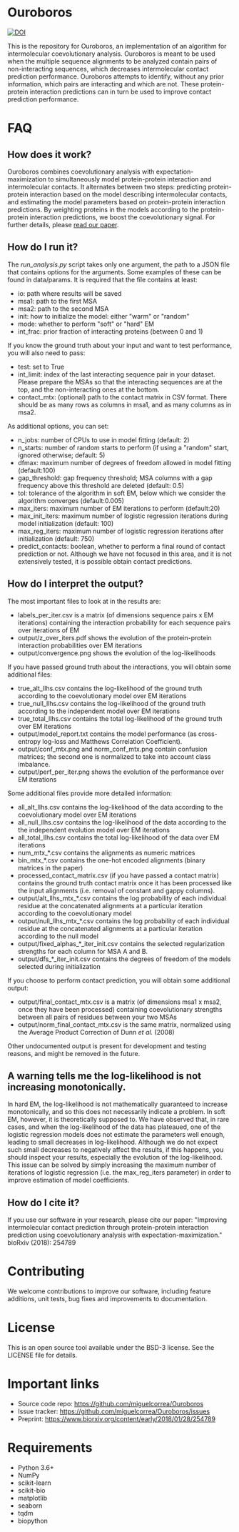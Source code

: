 Ouroboros
==============
[![DOI](https://zenodo.org/badge/119078766.svg)](https://zenodo.org/badge/latestdoi/119078766)

This is the repository for Ouroboros, an implementation of an algorithm for intermolecular coevolutionary analysis. Ouroboros is meant to be used when the multiple sequence alignments to be analyzed contain pairs of non-interacting sequences, which decreases intermolecular contact prediction performance. Ouroboros attempts to identify, without any prior information, which pairs are interacting and which are not. These protein-protein interaction predictions can in turn be used to improve contact prediction performance.

# FAQ

## How does it work?
Ouroboros combines coevolutionary analysis with expectation-maximization to simultaneously model protein-protein interaction and intermolecular contacts. It alternates between two steps: predicting protein-protein interaction based on the model describing intermolecular contacts, and estimating the model parameters based on protein-protein interaction predictions. By weighting proteins in the models according to the protein-protein interaction predictions, we boost the coevolutionary signal. For further details, please [read our paper](https://www.biorxiv.org/content/early/2018/01/28/254789).

## How do I run it?
The *run_analysis.py* script takes only one argument, the path to a JSON file that contains options for the arguments. Some examples of these can be found in data/params.
It is required that the file contains at least:
* io: path where results will be saved
* msa1: path to the first MSA
* msa2: path to the second MSA
* init: how to initialize the model: either "warm" or "random"
* mode: whether to perform "soft" or "hard" EM
* int_frac: prior fraction of interacting proteins (between 0 and 1)

If you know the ground truth about your input and want to test performance, you will also need to pass:
* test: set to True
* int_limit: index of the last interacting sequence pair in your dataset. Please prepare the MSAs so that the interacting sequences are at the top, and the non-interacting ones at the bottom. 
* contact_mtx: (optional) path to the contact matrix in CSV format. There should be as many rows as columns in msa1, and as many columns as in msa2.

As additional options, you can set:
* n_jobs: number of CPUs to use in model fitting (default: 2)
* n_starts: number of random starts to perform (if using a "random" start, ignored otherwise; default: 5)
* dfmax: maximum number of degrees of freedom allowed in model fitting (default:100)
* gap_threshold: gap frequency threshold; MSA columns with a gap frequency above this threshold are deleted (default: 0.5)
* tol: tolerance of the algorithm in soft EM, below which we consider the algorithm converges (default:0.005)
* max_iters: maximum number of EM iterations to perform (default:20)
* max_init_iters: maximum number of logistic regression iterations during model initialization (default: 100)
* max_reg_iters: maximum number of logistic regression iterations after initialization (default: 750)
* predict_contacts: boolean, whether to perform a final round of contact prediction or not. Although we have not focused in this area, and it is not extensively tested, it is possible obtain contact predictions.

## How do I interpret the output?
The most important files to look at in the results are:
* labels_per_iter.csv is a matrix (of dimensions sequence pairs x EM iterations) containing the interaction probability for each sequence pairs over iterations of EM
* output/z_over_iters.pdf shows the evolution of the protein-protein interaction probabilities over EM iterations
* output/convergence.png shows the evolution of the log-likelihoods

If you have passed ground truth about the interactions, you will obtain some additional files:
* true_alt_llhs.csv contains the log-likelihood of the ground truth according to the coevolutionary model over EM iterations
* true_null_llhs.csv contains the log-likelihood of the ground truth according to the independent model over EM iterations
* true_total_llhs.csv contains the total log-likelihood of the ground truth over EM iterations
* output/model_report.txt contains the model performance (as cross-entropy log-loss and Matthews Correlation Coefficient).
* output/conf_mtx.png and norm_conf_mtx.png contain confusion matrices; the second one is normalized to take into account class imbalance.
* output/perf_per_iter.png shows the evolution of the performance over EM iterations

Some additional files provide more detailed information:
* all_alt_llhs.csv contains the log-likelihood of the data according to the coevolutionary model over EM iterations
* all_null_llhs.csv contains the log-likelihood of the data according to the the independent evolution model over EM iterations
* all_total_llhs.csv contains the total log-likelihood of the data over EM iterations
* num_mtx_*.csv contains the alignments as numeric matrices  
* bin_mtx_*.csv contains the one-hot encoded alignments (binary matrices in the paper)
* processed_contact_matrix.csv (if you have passed a contact matrix) contains the ground truth contact matrix once it has been processed like the input alignments (i.e. removal of constant and gappy columns).  
* output/alt_llhs_mtx_*.csv contains the log probability of each individual residue at the concatenated alignments at a particular iteration according to the coevolutionary model
* output/null_llhs_mtx_*.csv contains the log probability of each individual residue at the concatenated alignments at a particular iteration according to the null model
* output/fixed_alphas_*_iter_init.csv contains the selected regularization strengths for each column for MSA A and B.
* output/dfs_*_iter_init.csv contains the degrees of freedom of the models selected during initialization

If you choose to perform contact prediction, you will obtain some additional output:
* output/final_contact_mtx.csv is a matrix (of dimensions msa1 x msa2, once they have been processed) containing coevolutionary strengths between all pairs of residues between your two MSAs
* output/norm_final_contact_mtx.csv is the same matrix, normalized using the Average Product Correction of Dunn *et al.* (2008)

Other undocumented output is present for development and testing reasons, and might be removed in the future.

## A warning tells me the log-likelihood is not increasing monotonically.
In hard EM, the log-likelihood is not mathematically guaranteed to increase monotonically, and so this does not necessarily indicate a problem. In soft EM, however, it is theoretically supposed to. We have observed that, in rare cases, and when the log-likelihood of the data has plateaued, one of the logistic regression models does not estimate the parameters well enough, leading to small decreases in log-likelihood. Although we do not expect such small decreases to negatively affect the results, if this happens, you should inspect your results, especially the evolution of the log-likelihood. This issue can be solved by simply increasing the maximum number of iterations of logistic regression (i.e. the max_reg_iters parameter) in order to improve estimation of model coefficients.

## How do I cite it?
If you use our software in your research, please cite our paper:
"Improving intermolecular contact prediction through protein-protein interaction prediction using coevolutionary analysis with expectation-maximization." bioRxiv (2018): 254789

# Contributing
We welcome contributions to improve our software, including feature additions, unit tests, bug fixes and improvements to documentation. 

# License
This is an open source tool available under the BSD-3 license. See the LICENSE file for details.

# Important links
* Source code repo: https://github.com/miguelcorrea/Ouroboros
* Issue tracker: https://github.com/miguelcorrea/Ouroboros/issues
* Preprint: https://www.biorxiv.org/content/early/2018/01/28/254789

# Requirements
* Python 3.6+
* NumPy
* scikit-learn
* scikit-bio
* matplotlib
* seaborn
* tqdm
* biopython
